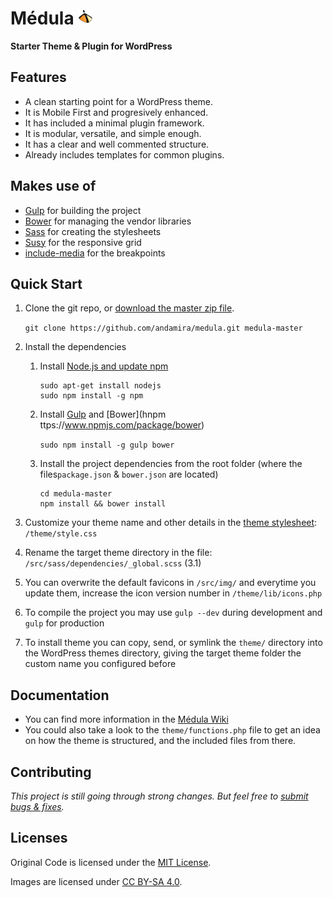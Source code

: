 # Médula <img src="https://raw.githubusercontent.com/andamira/medula/master/src/img/apple-touch-icon.png" width="24" height="24">

**Starter Theme & Plugin for WordPress**

## Features

- A clean starting point for a WordPress theme.
- It is Mobile First and progresively enhanced.
- It has included a minimal plugin framework.
- It is modular, versatile, and simple enough.
- It has a clear and well commented structure.
- Already includes templates for common plugins.

## Makes use of

- [Gulp](http://gulpjs.com/) for building the project
- [Bower](http://bower.io/) for managing the vendor libraries
- [Sass](http://sass-lang.com/) for creating the stylesheets
- [Susy](http://susy.oddbird.net/) for the responsive grid
- [include-media](https://github.com/eduardoboucas/include-media) for the breakpoints


## Quick Start

1. Clone the git repo, or [download the master zip file](https://github.com/andamira/medula/archive/master.zip).

	`git clone https://github.com/andamira/medula.git medula-master`


1. Install the dependencies

	1. Install [Node.js and update npm](https://docs.npmjs.com/getting-started/installing-node)

		```
		sudo apt-get install nodejs
		sudo npm install -g npm
		```

	1. Install [Gulp](https://github.com/gulpjs/gulp/blob/master/docs/getting-started.md) and [Bower](hnpm ttps://www.npmjs.com/package/bower)

		`sudo npm install -g gulp bower`

	1. Install the project dependencies from the root folder (where the files`package.json` & `bower.json` are located)
	
		```
		cd medula-master
		npm install && bower install
		```

1. Customize your theme name and other details in the [theme stylesheet](https://codex.wordpress.org/Theme_Development#Theme_Stylesheet): `/theme/style.css`

1. Rename the target theme directory in the file: `/src/sass/dependencies/_global.scss` (3.1)

1. You can overwrite the default favicons in `/src/img/` and everytime you update them, increase the icon version number in `/theme/lib/icons.php`

1. To compile the project you may use `gulp --dev` during development and `gulp` for production

1. To install theme you can copy, send, or symlink the `theme/` directory into the WordPress themes directory, giving the target theme folder the custom name you configured before


## Documentation

- You can find more information in the [Médula Wiki](https://github.com/andamira/medula/wiki)
- You could also take a look to the `theme/functions.php` file to get an idea on how the theme is structured, and the included files from there.


## Contributing

_This project is still going through strong changes. But feel free to [submit bugs & fixes](https://github.com/andamira/medula/issues)._


## Licenses

Original Code is licensed under the [MIT License](https://github.com/andamira/medula/blob/master/LICENSE.md).

Images are licensed under [CC BY-SA 4.0](https://creativecommons.org/licenses/by-sa/4.0/).


